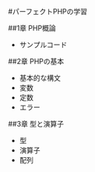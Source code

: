 #パーフェクトPHPの学習  
  
##1章 PHP概論  
* サンプルコード  

##2章 PHPの基本  
* 基本的な構文  
* 変数  
* 定数  
* エラー  

##3章 型と演算子  
* 型  
* 演算子  
* 配列  
